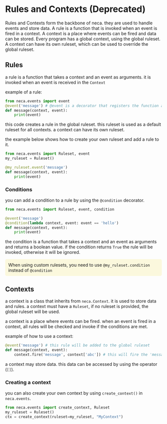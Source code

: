 # Rules and Contexts (Deprecated)
Rules and Contexts form the backbone of neca. they are used to handle events and store data. A rule is a function that is invoked when an event is fired in a context. A context is a place where events can be fired and data can be stored. Every program has a global context, using the global ruleset. A context can have its own ruleset, which can be used to override the global ruleset.

## Rules
a rule is a function that takes a context and an event as arguments.
it is invoked when an event is received in the `Context`

example of a rule:
```python
from neca.events import event
@event('message') # @event is a decorator that registers the function as a rule, the function attached will be invoked when an event of type 'message' is received
def message(context, event):
    print(event)
```
this code creates a rule in the global ruleset. this ruleset is used as a default ruleset for all contexts. a context can have its own ruleset.


the example below shows how to create your own ruleset and add a rule to it.
```python
from neca.events import Ruleset, event
my_ruleset = Ruleset()

@my_ruleset.event('message')
def message(context, event):
    print(event)
```

### Conditions
you can add a condition to a rule by using the `@condition` decorator.
```python
from neca.events import Ruleset, event, condition

@event('message')
@condition(lambda context, event: event == 'hello')
def message(context, event):
    print(event)
```
the condition is a function that takes a context and an event as arguments and returns a boolean value. if the condition returns `True` the rule will be invoked, otherwise it will be ignored.

<div class="warning">
    When using custom rulesets, you need to use 
    <code>@my_ruleset.condition</code> 
    instead of 
    <code>@condition</code>
</div> 

## Contexts
a context is a class that inherits from `neca.Context`. it is used to store data and rules. a context must have a `Ruleset`, if no ruleset is provided, the global ruleset will be used.

a context is a place where events can be fired. when an event is fired in a context, all rules will be checked and invoke if the conditions are met.

example of how to use a context:
```python
@event('message') # this rule will be added to the global ruleset
def message(context, event):
    context.fire('message', context['abc']) # this will fire the 'message' event in the context
```

a context may store data. this data can be accessed by using the operator (`[]`).

### Creating a context
you can also create your own context by using `create_context()` in `neca.events`.
```python
from neca.events import create_context, Ruleset
my_ruleset = Ruleset()
ctx = create_context(ruleset=my_ruleset, "MyContext")
```

<style>
    .warning {
        background-color: #eed20220;
        padding: 10px;
        border-radius: 5px;
    }

</style>